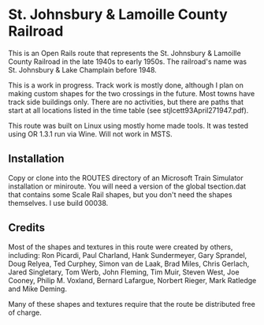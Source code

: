 # St. Johnsbury & Lamoille County Railroad

This is an Open Rails route that represents the St. Johnsbury & Lamoille County
Railroad in the late 1940s to early 1950s.  The railroad's name was
St. Johnsbury & Lake Champlain before 1948.

This is a work in progress.  Track work is mostly done, although I plan on
making custom shapes for the two crossings in the future.  Most towns have
track side buildings only.  There are no activities, but there are paths that
start at all locations listed in the time table (see stjlcett93April271947.pdf).

This route was built on Linux using mostly home made tools.  It was tested
using OR 1.3.1 run via Wine.  Will not work in MSTS.

## Installation

Copy or clone into the ROUTES directory of an Microsoft Train Simulator
installation or miniroute.  You will need a version of the global tsection.dat
that contains some Scale Rail shapes, but you don't need the shapes themselves.
I use build 00038.

## Credits

Most of the shapes and textures in this route were created by others,
including: Ron Picardi, Paul Charland, Hank Sundermeyer, Gary Sprandel,
Doug Relyea, Ted Curphey, Simon van de Laak, Brad Miles, Chris Gerlach,
Jared Singletary, Tom Werb, John Fleming, Tim Muir, Steven West,
Joe Cooney, Philip M. Voxland, Bernard Lafargue, Norbert Rieger, Mark Ratledge
and Mike Deming.

Many of these shapes and textures require that the route be distributed
free of charge.
